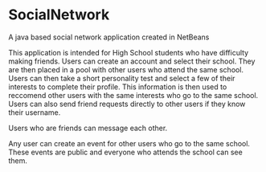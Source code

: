 # SocialNetwork
A java based social network application created in NetBeans

This application is intended for High School students who have difficulty making friends.
Users can create an account and select their school. They are then placed in a pool with other 
users who attend the same school. Users can then take a short personality test and select a few
of their interests to complete their profile. This information is then used to reccomend 
other users with the same interests who go to the same school. Users can also send friend requests
directly to other users if they know their username. 

Users who are friends can message each other.

Any user can create an event for other users who go to the same school. These events are public
and everyone who attends the school can see them.
